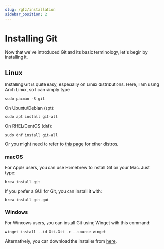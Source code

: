 ```yaml
---
slug: /gfz/installation
sidebar_position: 2
---
```


# Installing Git
Now that we've introduced Git and its basic terminology, let's begin by installing it.

## Linux
Installing Git is quite easy, especially on Linux distributions. Here, I am using Arch Linux, so I can simply type:
```
sudo pacman -S git
```

On Ubuntu/Debian (apt):
```
sudo apt install git-all
```

On RHEL/CentOS (dnf):
```
sudo dnf install git-all
```

Or you might need to refer to [this page](https://git-scm.com/downloads/linux) for other distros.

### macOS
For Apple users, you can use Homebrew to install Git on your Mac. Just type:

```
brew install git
```
If you prefer a GUI for Git, you can install it with:
```
brew install git-gui
```

### Windows
For Windows users, you can install Git using Winget with this command:
```
winget install --id Git.Git -e --source winget
```

Alternatively, you can download the installer from [here](https://git-scm.com/downloads/win).